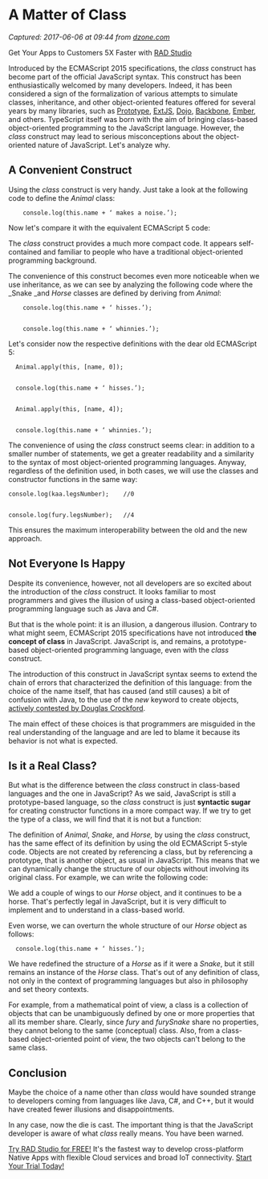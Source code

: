 # A Matter of Class

_Captured: 2017-06-06 at 09:44 from [dzone.com](https://dzone.com/articles/a-matter-of-class?edition=304122&utm_source=Daily%20Digest&utm_medium=email&utm_campaign=dd%202017-06-05)_

Get Your Apps to Customers 5X Faster with [RAD Studio](https://dzone.com/go?i=219226&u=https%3A%2F%2Fwww.embarcadero.com%2Fproducts%2Frad-studio%3Futm_source%3DDzone%26utm_medium%3DOnlineDisplay%26utm_campaign%3DRadStudioDzone%26utm_content%3DPreRollText)

Introduced by the ECMAScript 2015 specifications, the _class_ construct has become part of the official JavaScript syntax. This construct has been enthusiastically welcomed by many developers. Indeed, it has been considered a sign of the formalization of various attempts to simulate classes, inheritance, and other object-oriented features offered for several years by many libraries, such as [Prototype](http://prototypejs.org/), [ExtJS](https://www.sencha.com/products/extjs/), [Dojo](https://dojotoolkit.org/), [Backbone](http://backbonejs.org/), [Ember](http://emberjs.com/), and others. TypeScript itself was born with the aim of bringing class-based object-oriented programming to the JavaScript language. However, the _class_ construct may lead to serious misconceptions about the object-oriented nature of JavaScript. Let's analyze why.

## **A Convenient Construct**

Using the _class_ construct is very handy. Just take a look at the following code to define the _Animal_ class:
    
    
        console.log(this.name + ‘ makes a noise.’);

Now let's compare it with the equivalent ECMAScript 5 code:

The _class_ construct provides a much more compact code. It appears self-contained and familiar to people who have a traditional object-oriented programming background.

The convenience of this construct becomes even more noticeable when we use inheritance, as we can see by analyzing the following code where the _Snake _and _Horse_ classes are defined by deriving from _Animal_:
    
    
        console.log(this.name + ‘ hisses.’);
    
    
        console.log(this.name + ‘ whinnies.’);

Let's consider now the respective definitions with the dear old ECMAScript 5:
    
    
      Animal.apply(this, [name, 0]);
    
    
      console.log(this.name + ‘ hisses.’);
    
    
      Animal.apply(this, [name, 4]);
    
    
      console.log(this.name + ‘ whinnies.’);

The convenience of using the _class_ construct seems clear: in addition to a smaller number of statements, we get a greater readability and a similarity to the syntax of most object-oriented programming languages. Anyway, regardless of the definition used, in both cases, we will use the classes and constructor functions in the same way:
    
    
    console.log(kaa.legsNumber);    //0
    
    
    console.log(fury.legsNumber);   //4

This ensures the maximum interoperability between the old and the new approach.

## **Not Everyone Is Happy**

Despite its convenience, however, not all developers are so excited about the introduction of the _class_ construct. It looks familiar to most programmers and gives the illusion of using a class-based object-oriented programming language such as Java and C#.

But that is the whole point: it is an illusion, a dangerous illusion. Contrary to what might seem, ECMAScript 2015 specifications have not introduced **the concept of class** in JavaScript. JavaScript is, and remains, a prototype-based object-oriented programming language, even with the _class_ construct.

The introduction of this construct in JavaScript syntax seems to extend the chain of errors that characterized the definition of this language: from the choice of the name itself, that has caused (and still causes) a bit of confusion with Java, to the use of the _new_ keyword to create objects, [actively contested by Douglas Crockford](http://javascript.crockford.com/prototypal.html).

The main effect of these choices is that programmers are misguided in the real understanding of the language and are led to blame it because its behavior is not what is expected.

## **Is it a Real Class?**

But what is the difference between the _class_ construct in class-based languages and the one in JavaScript? As we said, JavaScript is still a prototype-based language, so the _class_ construct is just **syntactic sugar** for creating constructor functions in a more compact way. If we try to get the type of a class, we will find that it is not but a function:

The definition of _Animal_, _Snake_, and _Horse,_ by using the _class_ construct, has the same effect of its definition by using the old ECMAScript 5-style code. Objects are not created by referencing a class, but by referencing a prototype, that is another object, as usual in JavaScript. This means that we can dynamically change the structure of our objects without involving its original class. For example, we can write the following code:

We add a couple of wings to our _Horse_ object, and it continues to be a horse. That's perfectly legal in JavaScript, but it is very difficult to implement and to understand in a class-based world.

Even worse, we can overturn the whole structure of our _Horse_ object as follows:
    
    
      console.log(this.name + ‘ hisses.’);

We have redefined the structure of a _Horse_ as if it were a _Snake_, but it still remains an instance of the _Horse_ class. That's out of any definition of class, not only in the context of programming languages but also in philosophy and set theory contexts.

For example, from a mathematical point of view, a class is a collection of objects that can be unambiguously defined by one or more properties that all its member share. Clearly, since _fury_ and _furySnake_ share no properties, they cannot belong to the same (conceptual) class. Also, from a class-based object-oriented point of view, the two objects can't belong to the same class.

## **Conclusion**

Maybe the choice of a name other than _class_ would have sounded strange to developers coming from languages like Java, C#, and C++, but it would have created fewer illusions and disappointments.

In any case, now the die is cast. The important thing is that the JavaScript developer is aware of what _class_ really means. You have been warned.

[Try RAD Studio for FREE!](https://dzone.com/go?i=219227&u=https%3A%2F%2Fwww.embarcadero.com%2Fproducts%2Frad-studio%3Futm_source%3DDzone%26utm_medium%3DOnlineDisplay%26utm_campaign%3DRadStudioDzone%26utm_content%3DPostRollText) It's the fastest way to develop cross-platform Native Apps with flexible Cloud services and broad IoT connectivity. [Start Your Trial Today!](https://dzone.com/go?i=219227&u=https%3A%2F%2Fwww.embarcadero.com%2Fproducts%2Frad-studio%3Futm_source%3DDzone%26utm_medium%3DOnlineDisplay%26utm_campaign%3DRadStudioDzone%26utm_content%3DPostRollText)
